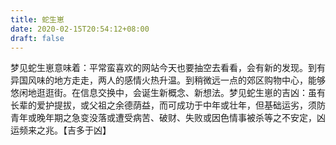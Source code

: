 ```yaml
---
title: 蛇生崽
date: 2020-02-15T20:54:12+08:00
draft: false
---
```


梦见蛇生崽意味着：平常蛮喜欢的网站今天也要抽空去看看，会有新的发现。到有异国风味的地方走走，两人的感情火热升温。到稍微远一点的郊区购物中心，能够悠闲地逛逛街。在信息交换中，会诞生新概念、新想法。梦见蛇生崽的吉凶：虽有长辈的爱护提拔，或父祖之余德荫益，而可成功于中年或壮年，但基础运劣，须防青年或晚年期之急变没落或遭受病苦、破财、失败或因色情事被杀等之不安定，凶运频来之兆。【吉多于凶】